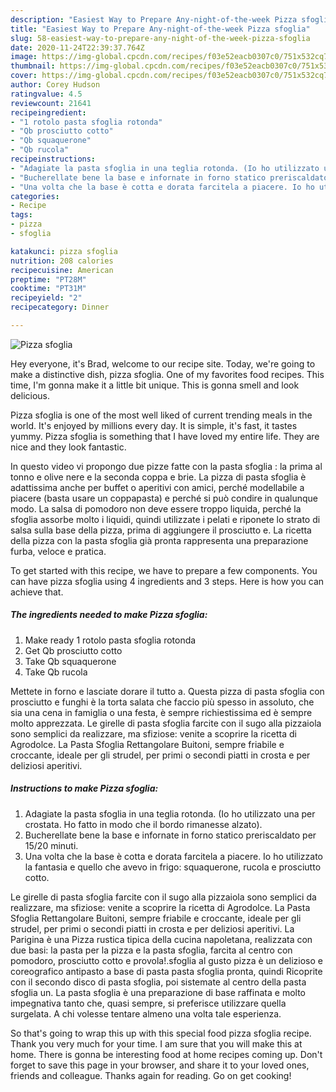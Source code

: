```yaml
---
description: "Easiest Way to Prepare Any-night-of-the-week Pizza sfoglia"
title: "Easiest Way to Prepare Any-night-of-the-week Pizza sfoglia"
slug: 58-easiest-way-to-prepare-any-night-of-the-week-pizza-sfoglia
date: 2020-11-24T22:39:37.764Z
image: https://img-global.cpcdn.com/recipes/f03e52eacb0307c0/751x532cq70/pizza-sfoglia-recipe-main-photo.jpg
thumbnail: https://img-global.cpcdn.com/recipes/f03e52eacb0307c0/751x532cq70/pizza-sfoglia-recipe-main-photo.jpg
cover: https://img-global.cpcdn.com/recipes/f03e52eacb0307c0/751x532cq70/pizza-sfoglia-recipe-main-photo.jpg
author: Corey Hudson
ratingvalue: 4.5
reviewcount: 21641
recipeingredient:
- "1 rotolo pasta sfoglia rotonda"
- "Qb prosciutto cotto"
- "Qb squaquerone"
- "Qb rucola"
recipeinstructions:
- "Adagiate la pasta sfoglia in una teglia rotonda. (Io ho utilizzato una per crostata. Ho fatto in modo che il bordo rimanesse alzato)."
- "Bucherellate bene la base e infornate in forno statico preriscaldato per 15/20 minuti."
- "Una volta che la base è cotta e dorata farcitela a piacere. Io ho utilizzato la fantasia e quello che avevo in frigo: squaquerone, rucola e prosciutto cotto."
categories:
- Recipe
tags:
- pizza
- sfoglia

katakunci: pizza sfoglia 
nutrition: 208 calories
recipecuisine: American
preptime: "PT28M"
cooktime: "PT31M"
recipeyield: "2"
recipecategory: Dinner

---
```



![Pizza sfoglia](https://img-global.cpcdn.com/recipes/f03e52eacb0307c0/751x532cq70/pizza-sfoglia-recipe-main-photo.jpg)

Hey everyone, it's Brad, welcome to our recipe site. Today, we're going to make a distinctive dish, pizza sfoglia. One of my favorites food recipes. This time, I'm gonna make it a little bit unique. This is gonna smell and look delicious.

Pizza sfoglia is one of the most well liked of current trending meals in the world. It's enjoyed by millions every day. It is simple, it's fast, it tastes yummy. Pizza sfoglia is something that I have loved my entire life. They are nice and they look fantastic.

In questo video vi propongo due pizze fatte con la pasta sfoglia : la prima al tonno e olive nere e la seconda coppa e brie. La pizza di pasta sfoglia è adattissima anche per buffet o aperitivi con amici, perché modellabile a piacere (basta usare un coppapasta) e perché si può condire in qualunque modo. La salsa di pomodoro non deve essere troppo liquida, perché la sfoglia assorbe molto i liquidi, quindi utilizzate i pelati e riponete lo strato di salsa sulla base della pizza, prima di aggiungere il prosciutto e. La ricetta della pizza con la pasta sfoglia già pronta rappresenta una preparazione furba, veloce e pratica.


To get started with this recipe, we have to prepare a few components. You can have pizza sfoglia using 4 ingredients and 3 steps. Here is how you can achieve that.

<!--inarticleads1-->

##### The ingredients needed to make Pizza sfoglia:

1. Make ready 1 rotolo pasta sfoglia rotonda
1. Get Qb prosciutto cotto
1. Take Qb squaquerone
1. Take Qb rucola


Mettete in forno e lasciate dorare il tutto a. Questa pizza di pasta sfoglia con prosciutto e funghi è la torta salata che faccio più spesso in assoluto, che sia una cena in famiglia o una festa, è sempre richiestissima ed è sempre molto apprezzata. Le girelle di pasta sfoglia farcite con il sugo alla pizzaiola sono semplici da realizzare, ma sfiziose: venite a scoprire la ricetta di Agrodolce. La Pasta Sfoglia Rettangolare Buitoni, sempre friabile e croccante, ideale per gli strudel, per primi o secondi piatti in crosta e per deliziosi aperitivi. 

<!--inarticleads2-->

##### Instructions to make Pizza sfoglia:

1. Adagiate la pasta sfoglia in una teglia rotonda. (Io ho utilizzato una per crostata. Ho fatto in modo che il bordo rimanesse alzato).
1. Bucherellate bene la base e infornate in forno statico preriscaldato per 15/20 minuti.
1. Una volta che la base è cotta e dorata farcitela a piacere. Io ho utilizzato la fantasia e quello che avevo in frigo: squaquerone, rucola e prosciutto cotto.


Le girelle di pasta sfoglia farcite con il sugo alla pizzaiola sono semplici da realizzare, ma sfiziose: venite a scoprire la ricetta di Agrodolce. La Pasta Sfoglia Rettangolare Buitoni, sempre friabile e croccante, ideale per gli strudel, per primi o secondi piatti in crosta e per deliziosi aperitivi. La Parigina è una Pizza rustica tipica della cucina napoletana, realizzata con due basi: la pasta per la pizza e la pasta sfoglia, farcita al centro con pomodoro, prosciutto cotto e provola!.sfoglia al gusto pizza è un delizioso e coreografico antipasto a base di pasta pasta sfoglia pronta, quindi Ricoprite con il secondo disco di pasta sfoglia, poi sistemate al centro della pasta sfoglia un. La pasta sfoglia è una preparazione di base raffinata e molto impegnativa tanto che, quasi sempre, si preferisce utilizzare quella surgelata. A chi volesse tentare almeno una volta tale esperienza. 

So that's going to wrap this up with this special food pizza sfoglia recipe. Thank you very much for your time. I am sure that you will make this at home. There is gonna be interesting food at home recipes coming up. Don't forget to save this page in your browser, and share it to your loved ones, friends and colleague. Thanks again for reading. Go on get cooking!
